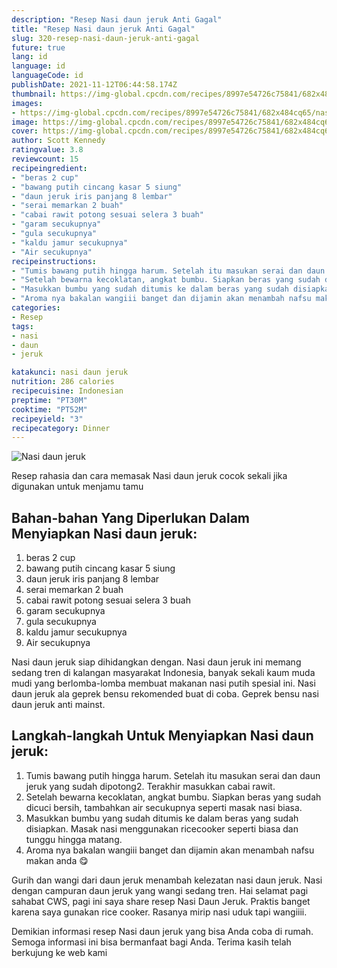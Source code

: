```yaml
---
description: "Resep Nasi daun jeruk Anti Gagal"
title: "Resep Nasi daun jeruk Anti Gagal"
slug: 320-resep-nasi-daun-jeruk-anti-gagal
future: true
lang: id
language: id
languageCode: id
publishDate: 2021-11-12T06:44:58.174Z 
thumbnail: https://img-global.cpcdn.com/recipes/8997e54726c75841/682x484cq65/nasi-daun-jeruk-foto-resep-utama.png
images:
- https://img-global.cpcdn.com/recipes/8997e54726c75841/682x484cq65/nasi-daun-jeruk-foto-resep-utama.png
image: https://img-global.cpcdn.com/recipes/8997e54726c75841/682x484cq65/nasi-daun-jeruk-foto-resep-utama.png
cover: https://img-global.cpcdn.com/recipes/8997e54726c75841/682x484cq65/nasi-daun-jeruk-foto-resep-utama.png
author: Scott Kennedy
ratingvalue: 3.8
reviewcount: 15
recipeingredient:
- "beras 2 cup"
- "bawang putih cincang kasar 5 siung"
- "daun jeruk iris panjang 8 lembar"
- "serai memarkan 2 buah"
- "cabai rawit potong sesuai selera 3 buah"
- "garam secukupnya"
- "gula secukupnya"
- "kaldu jamur secukupnya"
- "Air secukupnya"
recipeinstructions:
- "Tumis bawang putih hingga harum. Setelah itu masukan serai dan daun jeruk yang sudah dipotong2. Terakhir masukkan cabai rawit."
- "Setelah bewarna kecoklatan, angkat bumbu. Siapkan beras yang sudah dicuci bersih, tambahkan air secukupnya seperti masak nasi biasa."
- "Masukkan bumbu yang sudah ditumis ke dalam beras yang sudah disiapkan. Masak nasi menggunakan ricecooker seperti biasa dan tunggu hingga matang."
- "Aroma nya bakalan wangiii banget dan dijamin akan menambah nafsu makan anda 😋"
categories:
- Resep
tags:
- nasi
- daun
- jeruk

katakunci: nasi daun jeruk 
nutrition: 286 calories
recipecuisine: Indonesian
preptime: "PT30M"
cooktime: "PT52M"
recipeyield: "3"
recipecategory: Dinner
---
```



![Nasi daun jeruk](https://img-global.cpcdn.com/recipes/8997e54726c75841/682x484cq65/nasi-daun-jeruk-foto-resep-utama.png)

Resep rahasia dan cara memasak  Nasi daun jeruk cocok sekali jika digunakan untuk menjamu tamu

<!--inarticleads1-->

## Bahan-bahan Yang Diperlukan Dalam Menyiapkan Nasi daun jeruk:

1. beras 2 cup
1. bawang putih cincang kasar 5 siung
1. daun jeruk iris panjang 8 lembar
1. serai memarkan 2 buah
1. cabai rawit potong sesuai selera 3 buah
1. garam secukupnya
1. gula secukupnya
1. kaldu jamur secukupnya
1. Air secukupnya

Nasi daun jeruk siap dihidangkan dengan. Nasi daun jeruk ini memang sedang tren di kalangan masyarakat Indonesia, banyak sekali kaum muda mudi yang berlomba-lomba membuat makanan nasi putih spesial ini. Nasi daun jeruk ala geprek bensu rekomended buat di coba. Geprek bensu nasi daun jeruk anti mainst. 

<!--inarticleads2-->

## Langkah-langkah Untuk Menyiapkan Nasi daun jeruk:

1. Tumis bawang putih hingga harum. Setelah itu masukan serai dan daun jeruk yang sudah dipotong2. Terakhir masukkan cabai rawit.
1. Setelah bewarna kecoklatan, angkat bumbu. Siapkan beras yang sudah dicuci bersih, tambahkan air secukupnya seperti masak nasi biasa.
1. Masukkan bumbu yang sudah ditumis ke dalam beras yang sudah disiapkan. Masak nasi menggunakan ricecooker seperti biasa dan tunggu hingga matang.
1. Aroma nya bakalan wangiii banget dan dijamin akan menambah nafsu makan anda 😋


Gurih dan wangi dari daun jeruk menambah kelezatan nasi daun jeruk. Nasi dengan campuran daun jeruk yang wangi sedang tren. Hai selamat pagi sahabat CWS, pagi ini saya share resep Nasi Daun Jeruk. Praktis banget karena saya gunakan rice cooker. Rasanya mirip nasi uduk tapi wangiiii. 

Demikian informasi  resep Nasi daun jeruk   yang bisa Anda coba di rumah. Semoga informasi ini bisa bermanfaat bagi Anda. Terima kasih telah berkujung ke web kami
